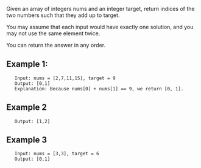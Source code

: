 Given an array of integers nums and an integer target, return indices of the two numbers such that they add up to target.

You may assume that each input would have exactly one solution, and you may not use the same element twice.

You can return the answer in any order.

## Example 1:

```
   Input: nums = [2,7,11,15], target = 9
   Output: [0,1]
   Explanation: Because nums[0] + nums[1] == 9, we return [0, 1].

```

## Example 2

```Input: nums = [3,2,4], target = 6
   Output: [1,2]
```

## Example 3

```
   Input: nums = [3,3], target = 6
   Output: [0,1]
```
